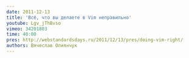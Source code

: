 ```yaml
---
date: 2011-12-13
title: 'Всё, что вы делаете в Vim неправильно'
youtube: Lgv_jThBvso
vimeo: 34201803
time: 40:00
pres: http://webstandardsdays.ru/2011/12/13/pres/doing-vim-right/
authors: Вячеслав Олиянчук
---
```

